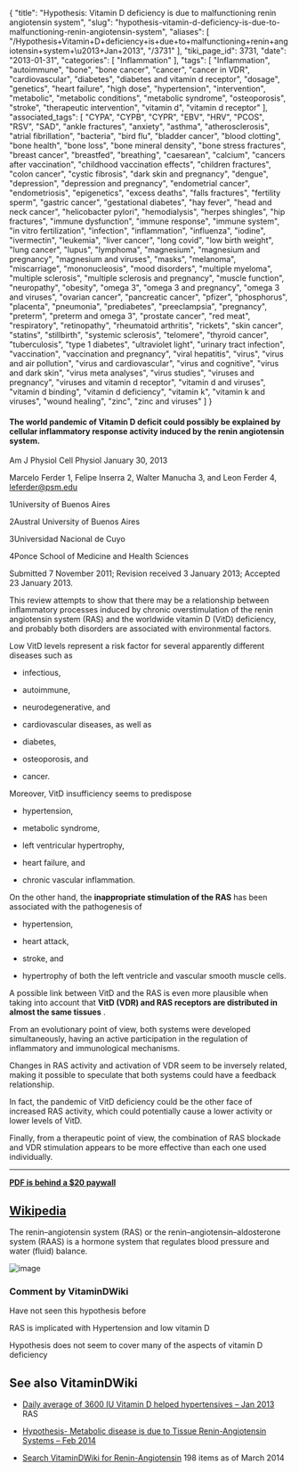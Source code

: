 {
    "title": "Hypothesis: Vitamin D deficiency is due to malfunctioning renin angiotensin system",
    "slug": "hypothesis-vitamin-d-deficiency-is-due-to-malfunctioning-renin-angiotensin-system",
    "aliases": [
        "/Hypothesis+Vitamin+D+deficiency+is+due+to+malfunctioning+renin+angiotensin+system+\u2013+Jan+2013",
        "/3731"
    ],
    "tiki_page_id": 3731,
    "date": "2013-01-31",
    "categories": [
        "Inflammation"
    ],
    "tags": [
        "Inflammation",
        "autoimmune",
        "bone",
        "bone cancer",
        "cancer",
        "cancer in VDR",
        "cardiovascular",
        "diabetes",
        "diabetes and vitamin d receptor",
        "dosage",
        "genetics",
        "heart failure",
        "high dose",
        "hypertension",
        "intervention",
        "metabolic",
        "metabolic conditions",
        "metabolic syndrome",
        "osteoporosis",
        "stroke",
        "therapeutic intervention",
        "vitamin d",
        "vitamin d receptor"
    ],
    "associated_tags": [
        "CYPA",
        "CYPB",
        "CYPR",
        "EBV",
        "HRV",
        "PCOS",
        "RSV",
        "SAD",
        "ankle fractures",
        "anxiety",
        "asthma",
        "atherosclerosis",
        "atrial fibrillation",
        "bacteria",
        "bird flu",
        "bladder cancer",
        "blood clotting",
        "bone health",
        "bone loss",
        "bone mineral density",
        "bone stress fractures",
        "breast cancer",
        "breastfed",
        "breathing",
        "caesarean",
        "calcium",
        "cancers after vaccination",
        "childhood vaccination effects",
        "children fractures",
        "colon cancer",
        "cystic fibrosis",
        "dark skin and pregnancy",
        "dengue",
        "depression",
        "depression and pregnancy",
        "endometrial cancer",
        "endometriosis",
        "epigenetics",
        "excess deaths",
        "falls fractures",
        "fertility sperm",
        "gastric cancer",
        "gestational diabetes",
        "hay fever",
        "head and neck cancer",
        "helicobacter pylori",
        "hemodialysis",
        "herpes shingles",
        "hip fractures",
        "immune dysfunction",
        "immune response",
        "immune system",
        "in vitro fertilization",
        "infection",
        "inflammation",
        "influenza",
        "iodine",
        "ivermectin",
        "leukemia",
        "liver cancer",
        "long covid",
        "low birth weight",
        "lung cancer",
        "lupus",
        "lymphoma",
        "magnesium",
        "magnesium and pregnancy",
        "magnesium and viruses",
        "masks",
        "melanoma",
        "miscarriage",
        "mononucleosis",
        "mood disorders",
        "multiple myeloma",
        "multiple sclerosis",
        "multiple sclerosis and pregnancy",
        "muscle function",
        "neuropathy",
        "obesity",
        "omega 3",
        "omega 3 and pregnancy",
        "omega 3 and viruses",
        "ovarian cancer",
        "pancreatic cancer",
        "pfizer",
        "phosphorus",
        "placenta",
        "pneumonia",
        "prediabetes",
        "preeclampsia",
        "pregnancy",
        "preterm",
        "preterm and omega 3",
        "prostate cancer",
        "red meat",
        "respiratory",
        "retinopathy",
        "rheumatoid arthritis",
        "rickets",
        "skin cancer",
        "statins",
        "stillbirth",
        "systemic sclerosis",
        "telomere",
        "thyroid cancer",
        "tuberculosis",
        "type 1 diabetes",
        "ultraviolet light",
        "urinary tract infection",
        "vaccination",
        "vaccination and pregnancy",
        "viral hepatitis",
        "virus",
        "virus and air pollution",
        "virus and cardiovascular",
        "virus and cognitive",
        "virus and dark skin",
        "virus meta analyses",
        "virus studies",
        "viruses and pregnancy",
        "viruses and vitamin d receptor",
        "vitamin d and viruses",
        "vitamin d binding",
        "vitamin d deficiency",
        "vitamin k",
        "vitamin k and viruses",
        "wound healing",
        "zinc",
        "zinc and viruses"
    ]
}


#### The world pandemic of Vitamin D deficit could possibly be explained by cellular inflammatory response activity induced by the renin angiotensin system.

Am J Physiol Cell Physiol January 30, 2013

Marcelo Ferder 1,     Felipe Inserra 2,     Walter Manucha 3, and     Leon Ferder 4, leferder@psm.edu

1University of Buenos Aires

2Austral University of Buenos Aires

3Universidad Nacional de Cuyo

4Ponce School of Medicine and Health Sciences

Submitted 7 November 2011;     Revision received 3 January 2013;     Accepted 23 January 2013.

This review attempts to show that there may be a relationship between inflammatory processes induced by chronic overstimulation of the renin angiotensin system (RAS) and the worldwide vitamin D (VitD) deficiency, and probably both disorders are associated with environmental factors. 

Low VitD levels represent a risk factor for several apparently different diseases such as 

* infectious, 

* autoimmune, 

* neurodegenerative, and 

* cardiovascular diseases, as well as 

* diabetes, 

* osteoporosis, and 

* cancer. 

Moreover, VitD insufficiency seems to predispose 

* hypertension, 

* metabolic syndrome, 

* left ventricular hypertrophy, 

* heart failure, and 

* chronic vascular inflammation. 

On the other hand, the  **inappropriate stimulation of the RAS**  has been associated with the pathogenesis of 

* hypertension, 

* heart attack,

* stroke, and 

* hypertrophy of both the left ventricle and vascular smooth muscle cells. 

A possible link between VitD and the RAS is even more plausible when taking into account that  **VitD (VDR) and RAS receptors are distributed in almost the same tissues** . 

From an evolutionary point of view, both systems were developed simultaneously, having an active participation in the regulation of inflammatory and immunological mechanisms. 

Changes in RAS activity and activation of VDR seem to be inversely related, making it possible to speculate that both systems could have a feedback relationship. 

In fact, the pandemic of VitD deficiency could be the other face of increased RAS activity, which could potentially cause a lower activity or lower levels of VitD. 

Finally, from a therapeutic point of view, the combination of RAS blockade and VDR stimulation appears to be more effective than each one used individually.

---

 **[PDF is behind a $20 paywall](http://ajpcell.physiology.org/content/304/11/C1027)** 

## [Wikipedia](http://en.wikipedia.org/wiki/Renin%E2%80%93angiotensin_system)

The renin–angiotensin system (RAS) or the renin–angiotensin–aldosterone system (RAAS) is a hormone system that regulates blood pressure and water (fluid) balance.

<img src="https://d378j1rmrlek7x.cloudfront.net/attachments/jpeg/ras-wikipedia.jpg" alt="image">

### Comment by VitaminDWiki

Have not seen this hypothesis before

RAS is implicated with Hypertension and low vitamin D

Hypothesis does not seem to cover many of the aspects of vitamin D deficiency

## See also VitaminDWiki

* [Daily average of 3600 IU Vitamin D helped hypertensives – Jan 2013](/posts/daily-average-of-3600-iu-vitamin-d-helped-hypertensives) RAS

* [Hypothesis- Metabolic disease is due to Tissue Renin-Angiotensin Systems – Feb 2014](/posts/hypothesis-metabolic-disease-is-due-to-tissue-renin-angiotensin-systems)

* [Search VitaminDWiki for Renin-Angiotensin](https://www.VitaminDWiki.com/Search+Results?hl=en&oe=UTF-8&ie=UTF-8&btnG=Google+Search&googles.x=0&googles.y=0&q=%22Renin-Angiotensin+%22&domains=VitaminDWiki.com&sitesearch=VitaminDWiki.com) 198 items as of March 2014